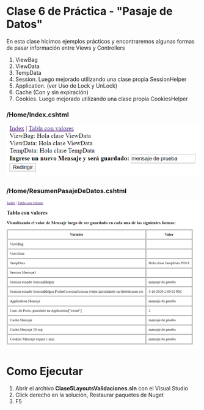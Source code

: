 # Clase 6 de Práctica - "Pasaje de Datos"

En esta clase hicimos ejemplos prácticos y encontraremos algunas formas de pasar información entre Views y Controllers
1. ViewBag
2. ViewData
3. TempData
4. Session. Luego mejorado utilizando una clase propia SessionHelper
5. Application. (ver Uso de Lock y UnLock)
6. Cache (Con y sin expiración)
7. Cookies. Luego mejorado utilizando una clase propia CookiesHelper

### /Home/Index.cshtml
![](/imagenes/pag-alta.png?raw=true)

### /Home/ResumenPasajeDeDatos.cshtml
![](/imagenes/pag-resultados.png?raw=true)

# Como Ejecutar
1. Abrir el archivo **Clase5LayoutsValidaciones.sln** con el Visual Studio
2. Click derecho en la solución, Restaurar paquetes de Nuget
3. F5
